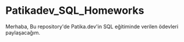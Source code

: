 # Patikadev_SQL_Homeworks
Merhaba,
Bu repository'de Patika.dev'in SQL eğitiminde verilen ödevleri paylaşacağım.
